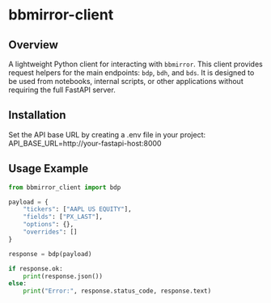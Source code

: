 # bbmirror-client

## Overview
A lightweight Python client for interacting with `bbmirror`. This client provides request helpers for the main endpoints: `bdp`, `bdh`, and `bds`. It is designed to be used from notebooks, internal scripts, or other applications without requiring the full FastAPI server.

## Installation
Set the API base URL by creating a .env file in your project:
API_BASE_URL=http://your-fastapi-host:8000

## Usage Example

```python
from bbmirror_client import bdp

payload = {
    "tickers": ["AAPL US EQUITY"],
    "fields": ["PX_LAST"],
    "options": {},
    "overrides": []
}

response = bdp(payload)

if response.ok:
    print(response.json())
else:
    print("Error:", response.status_code, response.text)
```

